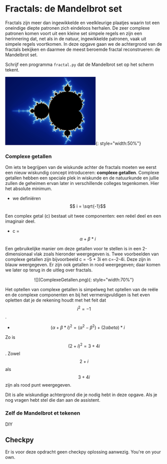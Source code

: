 # Fractals: de Mandelbrot set

Fractals zijn meer dan ingewikkelde en veelkleurige plaatjes waarin tot een oneindige diepte patronen zich eindeloos herhalen. De zeer complexe patronen komen voort uit een kleine set simpele regels en zijn een herinnering dat, net als in de natuur, ingewikkelde patronen, vaak uit simpele regels voortkomen. In deze opgave gaan we de achtergrond van de fractals bekijken en daarmee de meest beroemde fractal reconstrueren: de Mandelbrot set.

Schrijf een programma `fractal.py` dat de Mandelbrot set op het scherm tekent.

![<>](mandelbrot.png){: style="width:50%"}

### Complexe getallen

Om iets te begrijpen van de wiskunde achter de fractals moeten we eerst een nieuw wiskundig concept introduceren: **complexe getallen**. Complexe getallen hebben een speciale plek in wiskunde en de natuurkunde en jullie zullen de geheimen ervan later in verschillende colleges tegenkomen. Hier het absolute minimum.

   - we definiëren $$ i = \sqrt{-1}$$
   
Een complex getal (c) bestaat uit twee componenten: een reëel deel en een imaginair deel.

   - c = $$\alpha + \beta *i$$

Een gebruikelijke manier om deze getallen voor te stellen is in een 2-dimensionaal vlak zoals hieronder weergegeven is. Twee voorbeelden van complexe getallen zijn bijvoorbeeld c = -5 + 3i en c=-2-4i. Deze zijn in blauw weergegeven. Er zijn ook getallen in rood weergegeven; daar komen we later op terug in de uitleg over fractals.

<center>![](ComplexeGetallen.png){: style="width:70%"}</center>

Het optellen van complexe getallen is simpelweg het optellen van de reële en de complexe componenten en bij het vermenigvuldigen is het even opletten dat je de rekening houdt met het feit dat $$i^2 = -1$$.

   - $$(\alpha + \beta*i)^2 = (\alpha^2 - \beta^2) + (2 \alpha beta)*i$$

Zo is $$(2+i)^2 = 3+4i$$. Zowel $$2+i$$  als $$3+4i$$ zijn als rood punt weergegeven.

Dit is alle wiskundige achtergrond die je nodig hebt in deze opgave. Als je nog vragen hebt stel die dan aan de assistent.

### Zelf de Mandelbrot et tekenen

DIY

## Checkpy

Er is voor deze opdracht geen checkpy oplossing aanwezig. You're on your own.
